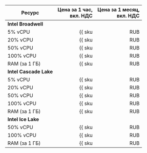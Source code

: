 | Ресурс        | Цена за 1 час,<br>вкл. НДС                           | Цена за 1 месяц,<br>вкл. НДС                               |
| ------------- | ---------------------------------------------------: | ---------------------------------------------------------: |
| **Intel Broadwell** |
| 5% vCPU       | {{ sku|RUB|mdb.cluster.mongodb.v1.cpu.c5|string }}   | {{ sku|RUB|mdb.cluster.mongodb.v1.cpu.c5|month|string }}   |
| 20% vCPU      | {{ sku|RUB|mdb.cluster.mongodb.v1.cpu.c20|string }}  | {{ sku|RUB|mdb.cluster.mongodb.v1.cpu.c20|month|string }}  |
| 50% vCPU      | {{ sku|RUB|mdb.cluster.mongodb.v1.cpu.c50|string }}  | {{ sku|RUB|mdb.cluster.mongodb.v1.cpu.c50|month|string }}  |
| 100% vCPU     | {{ sku|RUB|mdb.cluster.mongodb.v1.cpu.c100|string }} | {{ sku|RUB|mdb.cluster.mongodb.v1.cpu.c100|month|string }} |
| RAM (за 1 ГБ) | {{ sku|RUB|mdb.cluster.mongodb.v1.ram|string }}      | {{ sku|RUB|mdb.cluster.mongodb.v1.ram|month|string }}      |
| **Intel Cascade Lake** |
| 5% vCPU       | {{ sku|RUB|mdb.cluster.mongodb.v2.cpu.c5|string }}   | {{ sku|RUB|mdb.cluster.mongodb.v2.cpu.c5|month|string }}   |
| 20% vCPU      | {{ sku|RUB|mdb.cluster.mongodb.v2.cpu.c20|string }}  | {{ sku|RUB|mdb.cluster.mongodb.v2.cpu.c20|month|string }}  |
| 50% vCPU      | {{ sku|RUB|mdb.cluster.mongodb.v2.cpu.c50|string }}  | {{ sku|RUB|mdb.cluster.mongodb.v2.cpu.c50|month|string }}  |
| 100% vCPU     | {{ sku|RUB|mdb.cluster.mongodb.v2.cpu.c100|string }} | {{ sku|RUB|mdb.cluster.mongodb.v2.cpu.c100|month|string }} |
| RAM (за 1 ГБ) | {{ sku|RUB|mdb.cluster.mongodb.v2.ram|string }}      | {{ sku|RUB|mdb.cluster.mongodb.v2.ram|month|string }}      |
| **Intel Ice Lake** |
| 50% vCPU      | {{ sku|RUB|mdb.cluster.mongodb.v3.cpu.c50|string }}  | {{ sku|RUB|mdb.cluster.mongodb.v3.cpu.c50|month|string }}  |
| 100% vCPU     | {{ sku|RUB|mdb.cluster.mongodb.v3.cpu.c100|string }} | {{ sku|RUB|mdb.cluster.mongodb.v3.cpu.c100|month|string }} |
| RAM (за 1 ГБ) | {{ sku|RUB|mdb.cluster.mongodb.v3.ram|string }}      | {{ sku|RUB|mdb.cluster.mongodb.v3.ram|month|string }}      |
